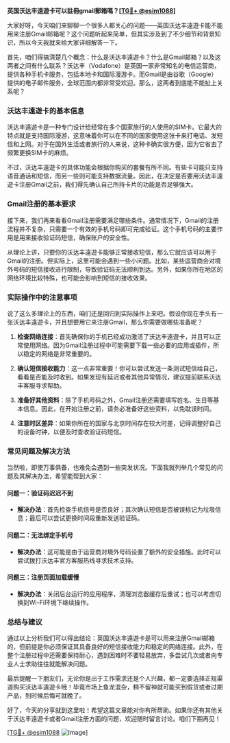 **英国沃达丰遠遊卡可以註冊gmail郵箱嗎？[[TG💪+ @esim1088](https://t.me/s/esim1088)]**

大家好呀，今天咱们来聊聊一个很多人都关心的问题——英国沃达丰遠遊卡能不能用来注册Gmail邮箱呢？这个问题听起来简单，但其实涉及到了不少细节和背景知识，所以今天我就来给大家详细解答一下。

首先，咱们得搞清楚几个概念：什么是沃达丰遠遊卡？什么是Gmail邮箱？以及这两者之间有什么联系？沃达丰（Vodafone）是英国一家非常知名的电信运营商，提供各种手机卡服务，包括本地卡和国际漫游卡。而Gmail是由谷歌（Google）提供的电子邮件服务，全球范围内都非常受欢迎。那么，这两者到底能不能扯上关系呢？

### **沃达丰遠遊卡的基本信息**

沃达丰遠遊卡是一种专门设计给经常在多个国家旅行的人使用的SIM卡。它最大的特点就是支持国际漫游，这意味着你可以在不同的国家使用这张卡来打电话、发短信和上网。对于在国外生活或者旅行的人来说，这种卡确实很方便，因为它省去了频繁更换SIM卡的麻烦。

不过，沃达丰遠遊卡的具体功能会根据你购买的套餐有所不同。有些卡可能只支持语音通话和短信，而另一些则可能支持数据流量。因此，在决定是否要用沃达丰遠遊卡注册Gmail之前，我们得先确认自己所持卡片的功能是否足够强大。

### **Gmail注册的基本要求**

接下来，我们再来看看Gmail注册需要满足哪些条件。通常情况下，Gmail的注册流程并不复杂，只需要一个有效的手机号码即可完成验证。这个手机号码的主要作用是用来接收验证码短信，确保账户的安全性。

从理论上讲，只要你的沃达丰遠遊卡能够正常接收短信，那么它就应该可以用于Gmail的注册。但实际上，这里可能会遇到一些小问题。比如，某些运营商会对境外号码的短信接收进行限制，导致验证码无法顺利到达。另外，如果你所在地区的网络环境比较特殊，也可能会影响到短信的接收效果。

### **实际操作中的注意事项**

说了这么多理论上的东西，咱们还是回归到实际操作上来吧。假设你现在手头有一张沃达丰遠遊卡，并且想要用它来注册Gmail，那么你需要做哪些准备呢？

1. **检查网络连接**：首先确保你的手机已经成功激活了沃达丰遠遊卡，并且可以正常使用网络。因为Gmail注册过程中可能需要下载一些必要的应用或插件，所以稳定的网络是非常重要的。

2. **确认短信接收能力**：这一点非常重要！你可以尝试发送一条测试短信给自己，看看是否能及时收到。如果发现有延迟或者其他异常情况，建议提前联系沃达丰客服寻求帮助。

3. **准备好其他资料**：除了手机号码之外，Gmail注册还需要填写姓名、生日等基本信息。因此，在开始注册之前，请务必准备好这些资料，以免耽误时间。

4. **注意时区差异**：如果你所在的国家与北京时间存在较大时差，记得调整好自己的设备时钟，以便及时查收验证码短信。

### **常见问题及解决方法**

当然啦，即使万事俱备，也难免会遇到一些突发状况。下面我就列举几个常见的问题及其解决办法，希望能帮到大家：

#### **问题一：验证码迟迟不到**
- **解决办法**：首先检查手机信号是否良好；其次确认短信是否被误标记为垃圾信息；最后可以尝试更换时间段重新发送验证码。

#### **问题二：无法绑定手机号**
- **解决办法**：这可能是由于运营商对境外号码设置了额外的安全措施。此时可以尝试拨打沃达丰官方客服热线寻求技术支持。

#### **问题三：注册页面加载缓慢**
- **解决办法**：关闭后台运行的应用程序，清理浏览器缓存后重试；也可以考虑切换到Wi-Fi环境下继续操作。

### **总结与建议**

通过以上分析我们可以得出结论：英国沃达丰遠遊卡是可以用来注册Gmail邮箱的，但前提是你必须保证其具备良好的短信接收能力和稳定的网络连接。此外，在整个注册过程中还需要保持耐心，遇到困难时不要轻易放弃，多尝试几次或者向专业人士求助往往就能解决问题。

最后提醒一下朋友们，无论你是出于工作需求还是个人兴趣，都一定要选择正规渠道购买沃达丰遠遊卡哦！毕竟市场上鱼龙混杂，稍不留神就可能买到假货或者过期产品，到时候后悔可就晚了。

好了，今天的分享就到这里啦！希望这篇文章能对你有所帮助。如果你还有其他关于沃达丰遠遊卡或者Gmail注册方面的问题，欢迎随时留言讨论。咱们下期再见！

[[TG💪+ @esim1088](https://t.me/s/esim1088) ![Image](https://i.postimg.cc/4NQfJmqS/Snipaste-2025-05-13-00-14-12.png)]